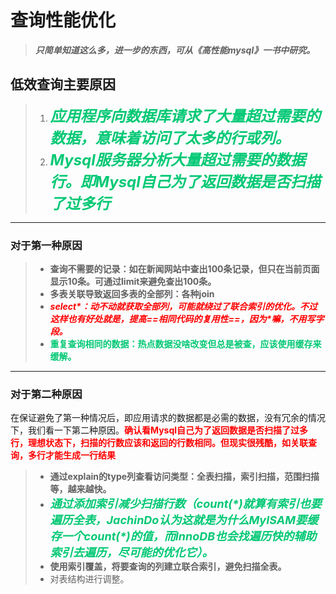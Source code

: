 # 查询性能优化

> ***只简单知道这么多，进一步的东西，可从《高性能mysql》一书中研究。***

## 低效查询主要原因

> 1. <font color='#02C874' size = 5>***应用程序向数据库请求了大量超过需要的数据，意味着访问了太多的行或列。***</font>
> 2. <font color='#02C874' size=5>***Mysql服务器分析大量超过需要的数据行。即Mysql自己为了返回数据是否扫描了过多行***</font>

------

### 对于第一种原因

> - **查询不需要的记录：如在新闻网站中查出100条记录，但只在当前页面显示10条。可通过limit来避免查出100条。**
> - **多表关联导致返回多表的全部列：各种join**
> - <font color='red'>***select\*：动不动就获取全部列，可能就绕过了联合索引的优化。不过这样也有好处就是，提高==相同代码的复用性==，因为\*嘛，不用写字段。***</font>
> - <font color='#02C874'>**重复查询相同的数据：热点数据没啥改变但总是被查，应该使用缓存来缓解。**</font>

------

### 对于第二种原因

在保证避免了第一种情况后，即应用请求的数据都是必需的数据，没有冗余的情况下，我们看一下第二种原因。<font color='red'>**确认看Mysql自己为了返回数据是否扫描了过多行，理想状态下，扫描的行数应该和返回的行数相同。但现实很残酷，如关联查询，多行才能生成一行结果**</font>

> - **通过explain的type列查看访问类型：全表扫描，索引扫描，范围扫描等，越来越快。**
> - <font color='#02C874' size=4>***通过添加索引减少扫描行数（count(\*)就算有索引也要遍历全表，JachinDo认为这就是为什么MyISAM要缓存一个count(\*)的值，而InnoDB也会找遍历快的辅助索引去遍历，尽可能的优化它）。***</font>
> - **使用索引覆盖，将要查询的列建立联合索引，避免扫描全表。**
> - 对表结构进行调整。

